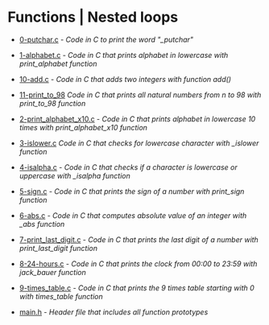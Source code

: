 # Functions | Nested loops

- [0-putchar.c](https://github.com/KristiSeraj/holbertonschool-low_level_programming/blob/main/0x02-functions_nested_loops/0-putchar.c) - 
*Code in C to print the word "_putchar"*

- [1-alphabet.c](https://github.com/KristiSeraj/holbertonschool-low_level_programming/blob/main/0x02-functions_nested_loops/1-alphabet.c) -
*Code in C that prints alphabet in lowercase with print_alphabet function*

- [10-add.c](https://github.com/KristiSeraj/holbertonschool-low_level_programming/blob/main/0x02-functions_nested_loops/10-add.c) -
*Code in C that adds two integers with function add()*

- [11-print_to_98](https://github.com/KristiSeraj/holbertonschool-low_level_programming/blob/main/0x02-functions_nested_loops/11-print_to_98.c)
*Code in C that prints all natural numbers from n to 98 with print_to_98 function*

- [2-print_alphabet_x10.c](https://github.com/KristiSeraj/holbertonschool-low_level_programming/blob/main/0x02-functions_nested_loops/2-print_alphabet_x10.c) -
*Code in C that prints alphabet in lowercase 10 times with print_alphabet_x10 function*

- [3-islower.c](https://github.com/KristiSeraj/holbertonschool-low_level_programming/blob/main/0x02-functions_nested_loops/3-islower.c)
*Code in C that checks for lowercase character with _islower function*

- [4-isalpha.c](https://github.com/KristiSeraj/holbertonschool-low_level_programming/blob/main/0x02-functions_nested_loops/4-isalpha.c) -
*Code in C that checks if a character is lowercase or uppercase with _isalpha function*

- [5-sign.c](https://github.com/KristiSeraj/holbertonschool-low_level_programming/blob/main/0x02-functions_nested_loops/5-sign.c) -
*Code in C that prints the sign of a number with print_sign function*

- [6-abs.c](https://github.com/KristiSeraj/holbertonschool-low_level_programming/blob/main/0x02-functions_nested_loops/6-abs.c) -
*Code in C that computes absolute value of an integer with _abs function*

- [7-print_last_digit.c](https://github.com/KristiSeraj/holbertonschool-low_level_programming/blob/main/0x02-functions_nested_loops/7-print_last_digit.c) -
*Code in C that prints the last digit of a number with print_last_digit function*

- [8-24-hours.c](https://github.com/KristiSeraj/holbertonschool-low_level_programming/blob/main/0x02-functions_nested_loops/8-24_hours.c) -
*Code in C that prints the clock from 00:00 to 23:59 with jack_bauer function*

- [9-times_table.c](https://github.com/KristiSeraj/holbertonschool-low_level_programming/blob/main/0x02-functions_nested_loops/9-times_table.c) -
*Code in C that prints the 9 times table starting with 0 with times_table function*

- [main.h](https://github.com/KristiSeraj/holbertonschool-low_level_programming/blob/main/0x02-functions_nested_loops/main.h) -
*Header file that includes all function prototypes*
